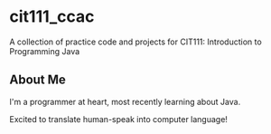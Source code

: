 # cit111_ccac
A collection of practice code and projects for CIT111: Introduction to Programming Java

## About Me
I'm a programmer at heart, most recently learning about Java.

Excited to translate human-speak into computer language!

